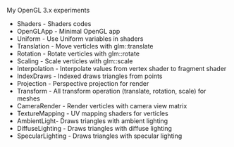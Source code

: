 My OpenGL 3.x experiments
* Shaders - Shaders codes
* OpenGLApp - Minimal OpenGL app
* Uniform - Use Uniform variables in shaders
* Translation - Move verticles with glm::translate
* Rotation - Rotate verticles with glm::rotate
* Scaling - Scale verticles with glm::scale
* Interpolation - Interpolate values from vertex shader to fragment shader
* IndexDraws - Indexed draws triangles from points
* Projection - Perspective projection for render
* Transform - All transform operation (translate, rotation, scale) for meshes
* CameraRender - Render verticles with camera view matrix
* TextureMapping - UV mapping shaders for verticles
* AmbientLight- Draws triangles with ambient lighting
* DiffuseLighting - Draws triangles with diffuse lighting
* SpecularLighting - Draws triangles with specular lighting